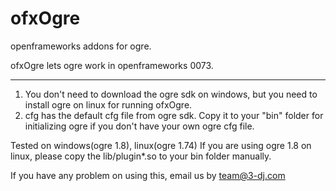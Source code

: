 ofxOgre
=======
openframeworks addons for ogre.

ofxOgre lets ogre work in openframeworks 0073.

*******
1. You don't need to download the ogre sdk on windows, but you need to install ogre on linux for running ofxOgre.
2. cfg has the default cfg file from ogre sdk. Copy it to your "bin" folder for initializing ogre if you don't have your own ogre cfg file.

Tested on windows(ogre 1.8), linux(ogre 1.74)
If you are using ogre 1.8 on linux, please copy the lib/plugin*.so to your bin folder manually.

If you have any problem on using this, email us by team@3-dj.com
